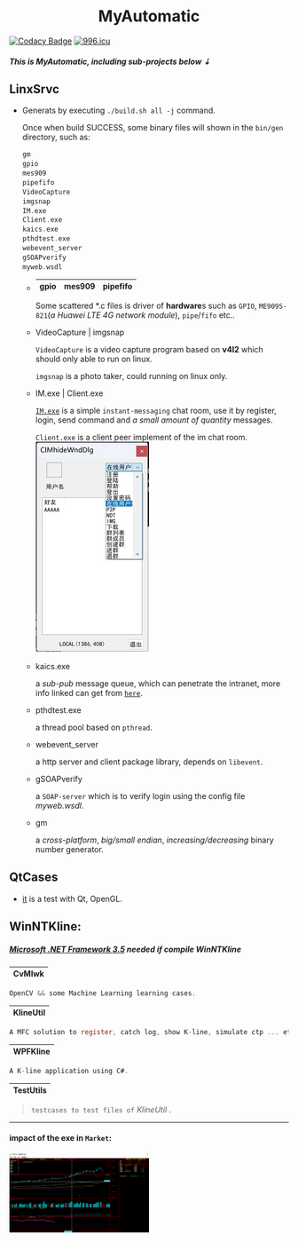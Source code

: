 <h1 align = "center">MyAutomatic</h1>

[![Codacy Badge](https://app.codacy.com/project/badge/Grade/af21f03e75a14429a74a0ec437d41993)](https://www.codacy.com/gh/tsymiar/MyAutomatic/dashboard?utm_source=github.com&amp;utm_medium=referral&amp;utm_content=tsymiar/MyAutomatic) [![996.icu](https://img.shields.io/badge/link-996.icu-red.svg)](https://996.icu)

##### This is MyAutomatic, including sub-projects below ⇣

LinxSrvc
-------
* Generats by executing `./build.sh all -j` command.

    Once when build SUCCESS, some binary files will shown in the `bin/gen` directory, such as:
    ```c
    gm
    gpio
    mes909
    pipefifo
    VideoCapture
    imgsnap
    IM.exe
    Client.exe
    kaics.exe
    pthdtest.exe
    webevent_server
    gSOAPverify
    myweb.wsdl
     ```
    * 
       | gpio | mes909 | pipefifo |
       | :---:| :----: | :------: |

       Some scattered *.c files is driver of **hardware**s such as `GPIO`, `ME909S-821`(*a Huawei LTE 4G network module*), `pipe`/`fifo` etc..

  * VideoCapture | imgsnap

      `VideoCapture` is a video capture program based on **v4l2** which should only able to run on linux.

      `imgsnap` is a photo take*r*, could running on linux only.

  * IM.exe | Client.exe

      [`IM.exe`](https://raw.githubusercontent.com/tsymiar/MyAutomatic/auto-dev/LinxSrvc/IM/IM.cc) is a simple `instant-messaging` chat room, use it by register, login, send command and *a small amount of quantity* messages.

      `Client.exe` is a client peer implement of the im chat room. ![IMClientDialog](WinNTKline/image/client.jpg)

  * kaics.exe

      a *sub-pub* message queue, which can penetrate the intranet, more info linked can get from [`here`](https://github.com/tsymiar/MyAutomatic/blob/auto-dev/LinxSrvc/IM/readme.md).

  * pthdtest.exe

      a thread pool based on `pthread`.

  * webevent_server

      a http server and client package library, depends on `libevent`.

  * gSOAPverify

      a `SOAP-server` which is to verify login using the config file *myweb.wsdl*.

  * gm

      a *cross-platform*, *big/small endian*, *increasing/decreasing* binary number generator.

QtCases
-------

* [it](https://github.com/tsymiar/MyAutomatic/tree/auto-dev/QtCases) is a test with Qt, OpenGL.
  
## WinNTKline:
> 
#####  [Microsoft .NET Framework 3.5](https://www.microsoft.com/en-US/download/details.aspx?id=25150) needed if compile WinNTKline

| CvMlwk |
|:----:|
```c
OpenCV && some Machine Learning learning cases.
``` 
| KlineUtil |
|:-------:|
```c
A MFC solution to register, catch log, show K-line, simulate ctp ... etc.
```
| WPFKline |
|:--------:|
```c
A K-line application using C#.
```
| TestUtils |
|:--------:|
>`testcases to test files of` _KlineUtil_ .

-------

#### impact of the exe in `Market`:

<img src="WinNTKline/image/impact.png" title="impact" height="50%" width="50%" align="middle"/>
